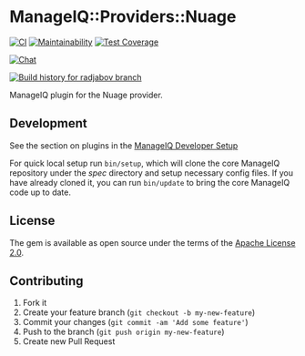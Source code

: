# ManageIQ::Providers::Nuage

[![CI](https://github.com/ManageIQ/manageiq-providers-nuage/actions/workflows/ci.yaml/badge.svg?branch=radjabov)](https://github.com/ManageIQ/manageiq-providers-nuage/actions/workflows/ci.yaml)
[![Maintainability](https://api.codeclimate.com/v1/badges/3e6702de117ffe706956/maintainability)](https://codeclimate.com/github/ManageIQ/manageiq-providers-nuage/maintainability)
[![Test Coverage](https://api.codeclimate.com/v1/badges/3e6702de117ffe706956/test_coverage)](https://codeclimate.com/github/ManageIQ/manageiq-providers-nuage/test_coverage)

[![Chat](https://badges.gitter.im/Join%20Chat.svg)](https://gitter.im/ManageIQ/manageiq-providers-nuage?utm_source=badge&utm_medium=badge&utm_campaign=pr-badge&utm_content=badge)

[![Build history for radjabov branch](https://buildstats.info/github/chart/ManageIQ/manageiq-providers-nuage?branch=radjabov&buildCount=50&includeBuildsFromPullRequest=false&showstats=false)](https://github.com/ManageIQ/manageiq-providers-nuage/actions?query=branch%3Amaster)

ManageIQ plugin for the Nuage provider.

## Development

See the section on plugins in the [ManageIQ Developer Setup](http://manageiq.org/docs/guides/developer_setup/plugins)

For quick local setup run `bin/setup`, which will clone the core ManageIQ repository under the *spec* directory and setup necessary config files. If you have already cloned it, you can run `bin/update` to bring the core ManageIQ code up to date.

## License

The gem is available as open source under the terms of the [Apache License 2.0](http://www.apache.org/licenses/LICENSE-2.0).

## Contributing

1. Fork it
2. Create your feature branch (`git checkout -b my-new-feature`)
3. Commit your changes (`git commit -am 'Add some feature'`)
4. Push to the branch (`git push origin my-new-feature`)
5. Create new Pull Request
